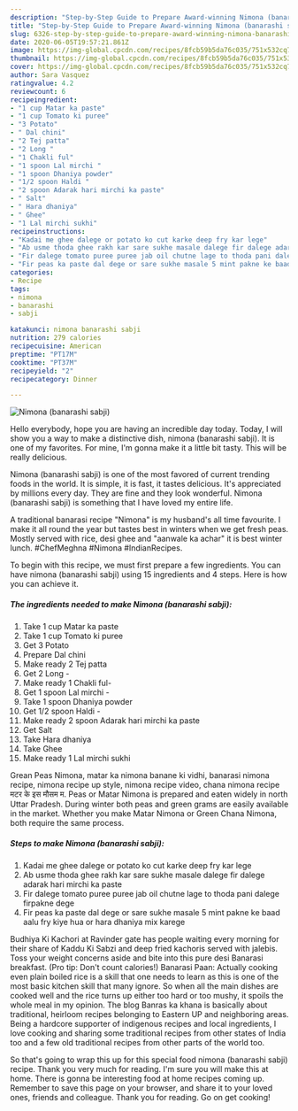```yaml
---
description: "Step-by-Step Guide to Prepare Award-winning Nimona (banarashi sabji)"
title: "Step-by-Step Guide to Prepare Award-winning Nimona (banarashi sabji)"
slug: 6326-step-by-step-guide-to-prepare-award-winning-nimona-banarashi-sabji
date: 2020-06-05T19:57:21.861Z
image: https://img-global.cpcdn.com/recipes/8fcb59b5da76c035/751x532cq70/nimona-banarashi-sabji-recipe-main-photo.jpg
thumbnail: https://img-global.cpcdn.com/recipes/8fcb59b5da76c035/751x532cq70/nimona-banarashi-sabji-recipe-main-photo.jpg
cover: https://img-global.cpcdn.com/recipes/8fcb59b5da76c035/751x532cq70/nimona-banarashi-sabji-recipe-main-photo.jpg
author: Sara Vasquez
ratingvalue: 4.2
reviewcount: 6
recipeingredient:
- "1 cup Matar ka paste"
- "1 cup Tomato ki puree"
- "3 Potato"
- " Dal chini"
- "2 Tej patta"
- "2 Long "
- "1 Chakli ful"
- "1 spoon Lal mirchi "
- "1 spoon Dhaniya powder"
- "1/2 spoon Haldi "
- "2 spoon Adarak hari mirchi ka paste"
- " Salt"
- " Hara dhaniya"
- " Ghee"
- "1 Lal mirchi sukhi"
recipeinstructions:
- "Kadai me ghee dalege or potato ko cut karke deep fry kar lege"
- "Ab usme thoda ghee rakh kar sare sukhe masale dalege fir dalege adarak hari mirchi ka paste"
- "Fir dalege tomato puree puree jab oil chutne lage to thoda pani dalege firpakne dege"
- "Fir peas ka paste dal dege or sare sukhe masale 5 mint pakne ke baad aalu fry kiye hua or hara dhaniya mix karege"
categories:
- Recipe
tags:
- nimona
- banarashi
- sabji

katakunci: nimona banarashi sabji 
nutrition: 279 calories
recipecuisine: American
preptime: "PT17M"
cooktime: "PT37M"
recipeyield: "2"
recipecategory: Dinner

---
```



![Nimona (banarashi sabji)](https://img-global.cpcdn.com/recipes/8fcb59b5da76c035/751x532cq70/nimona-banarashi-sabji-recipe-main-photo.jpg)

Hello everybody, hope you are having an incredible day today. Today, I will show you a way to make a distinctive dish, nimona (banarashi sabji). It is one of my favorites. For mine, I'm gonna make it a little bit tasty. This will be really delicious.

Nimona (banarashi sabji) is one of the most favored of current trending foods in the world. It is simple, it is fast, it tastes delicious. It's appreciated by millions every day. They are fine and they look wonderful. Nimona (banarashi sabji) is something that I have loved my entire life.

A traditional banarasi recipe &#34;Nimona&#34; is my husband&#39;s all time favourite. I make it all round the year but tastes best in winters when we get fresh peas. Mostly served with rice, desi ghee and &#34;aanwale ka achar&#34; it is best winter lunch. #ChefMeghna #Nimona #IndianRecipes.


To begin with this recipe, we must first prepare a few ingredients. You can have nimona (banarashi sabji) using 15 ingredients and 4 steps. Here is how you can achieve it.

<!--inarticleads1-->

##### The ingredients needed to make Nimona (banarashi sabji):

1. Take 1 cup Matar ka paste
1. Take 1 cup Tomato ki puree
1. Get 3 Potato
1. Prepare  Dal chini
1. Make ready 2 Tej patta
1. Get 2 Long -
1. Make ready 1 Chakli ful-
1. Get 1 spoon Lal mirchi -
1. Take 1 spoon Dhaniya powder
1. Get 1/2 spoon Haldi -
1. Make ready 2 spoon Adarak hari mirchi ka paste
1. Get  Salt
1. Take  Hara dhaniya
1. Take  Ghee
1. Make ready 1 Lal mirchi sukhi


Grean Peas Nimona, matar ka nimona banane ki vidhi, banarasi nimona recipe, nimona recipe up style, nimona recipe video, chana nimona recipe मटर के इस मौसम म. Peas or Matar Nimona is prepared and eaten widely in north Uttar Pradesh. During winter both peas and green grams are easily available in the market. Whether you make Matar Nimona or Green Chana Nimona, both require the same process. 

<!--inarticleads2-->

##### Steps to make Nimona (banarashi sabji):

1. Kadai me ghee dalege or potato ko cut karke deep fry kar lege
1. Ab usme thoda ghee rakh kar sare sukhe masale dalege fir dalege adarak hari mirchi ka paste
1. Fir dalege tomato puree puree jab oil chutne lage to thoda pani dalege firpakne dege
1. Fir peas ka paste dal dege or sare sukhe masale 5 mint pakne ke baad aalu fry kiye hua or hara dhaniya mix karege


Budhiya Ki Kachori at Ravinder gate has people waiting every morning for their share of Kaddu Ki Sabzi and deep fried kachoris served with jalebis. Toss your weight concerns aside and bite into this pure desi Banarasi breakfast. (Pro tip: Don&#39;t count calories!) Banarasi Paan: Actually cooking even plain boiled rice is a skill that one needs to learn as this is one of the most basic kitchen skill that many ignore. So when all the main dishes are cooked well and the rice turns up either too hard or too mushy, it spoils the whole meal in my opinion. The blog Banras ka khana is basically about traditional, heirloom recipes belonging to Eastern UP and neighboring areas. Being a hardcore supporter of indigenous recipes and local ingredients, I love cooking and sharing some traditional recipes from other states of India too and a few old traditional recipes from other parts of the world too. 

So that's going to wrap this up for this special food nimona (banarashi sabji) recipe. Thank you very much for reading. I'm sure you will make this at home. There is gonna be interesting food at home recipes coming up. Remember to save this page on your browser, and share it to your loved ones, friends and colleague. Thank you for reading. Go on get cooking!
